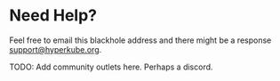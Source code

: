 # Need Help?

Feel free to email this blackhole address and there might be a response [support@hyperkube.org](mailto:support@hyperkube.org).

TODO: Add community outlets here. Perhaps a discord.